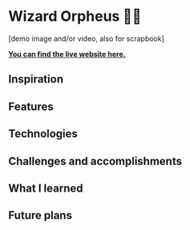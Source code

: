 # Wizard Orpheus 🧙🏾

[demo image and/or video, also for scrapbook]

**[You can find the live website here.](???)**

## Inspiration
<!-- https://github.com/hackclub/wizard-orpheus -->

## Features

## Technologies

## Challenges and accomplishments

## What I learned

## Future plans